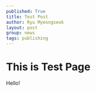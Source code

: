 ```yaml
---
published: True
title: Test Post
author: Ryu Myeongseok
layout: post
group: news
tags: publishing
---
```


# This is Test Page

Hello!
